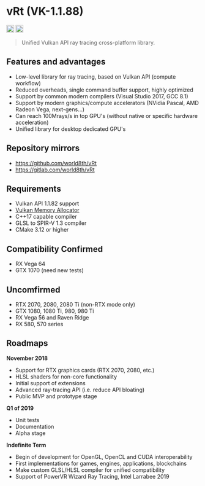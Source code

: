 # vRt (VK-1.1.88)

<a href="https://gitter.im/world8th/vRt?utm_source=badge&utm_medium=badge&utm_campaign=pr-badge&utm_content=badge" target="_blank" title="Gitter"><img src="https://badges.gitter.im/world8th/vRt.svg" alt="Gitter.RT" height="20px"/></a>
<a href="https://etherdonation.com/d?to=0xd9b022cdf82ee7eab9b17c7d85c3ba005e288383" target="_blank" title="Donate ETH"><img src="https://etherdonation.com/i/btn/donate-btn.png" alt="Donate.ETH" height="20px"/></a>

> Unified Vulkan API ray tracing cross-platform library.

## Features and advantages

- Low-level library for ray tracing, based on Vulkan API (compute workflow)
- Reduced overheads, single command buffer support, highly optimized
- Support by common modern compilers (Visual Studio 2017, GCC 8.1)
- Support by modern graphics/compute accelerators (NVidia Pascal, AMD Radeon Vega, next-gens...)
- Can reach 100Mrays/s in top GPU's (without native or specific hardware acceleration)
- Unified library for desktop dedicated GPU's

## Repository mirrors

- https://github.com/world8th/vRt
- https://gitlab.com/world8th/vRt

## Requirements

- Vulkan API 1.1.82 support
- [Vulkan Memory Allocator](https://github.com/GPUOpen-LibrariesAndSDKs/VulkanMemoryAllocator)
- C++17 capable compiler
- GLSL to SPIR-V 1.3 compiler
- CMake 3.12 or higher

## Compatibility Confirmed

- RX Vega 64
- GTX 1070 (need new tests)

## Uncomfirmed

- RTX 2070, 2080, 2080 Ti (non-RTX mode only)
- GTX 1080, 1080 Ti, 980, 980 Ti
- RX Vega 56 and Raven Ridge
- RX 580, 570 series

## Roadmaps

**November 2018**

- Support for RTX graphics cards (RTX 2070, 2080, etc.)
- HLSL shaders for non-core functionality
- Initial support of extensions
- Advanced ray-tracing API (i.e. reduce API bloating)
- Public MVP and prototype stage

**Q1 of 2019**

- Unit tests 
- Documentation 
- Alpha stage

**Indefinite Term**

- Begin of development for OpenGL, OpenCL and CUDA interoperability
- First implementations for games, engines, applications, blockchains
- Make custom GLSL/HLSL compiler for unified compatibility
- Support of PowerVR Wizard Ray Tracing, Intel Larrabee 2019
